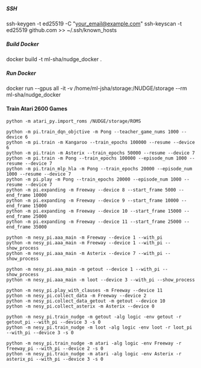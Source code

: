
##### SSH
ssh-keygen -t ed25519 -C "your_email@example.com"
ssh-keyscan -t ed25519 github.com >> ~/.ssh/known_hosts

##### Build Docker
docker build -t ml-sha/nudge_docker .

##### Run Docker
docker run --gpus all -it -v /home/ml-jsha/storage:/NUDGE/storage --rm ml-sha/nudge_docker

#### Train Atari 2600 Games

``` 
python -m atari_py.import_roms /NUDGE/storage/ROMS

```

``` 
python -m pi.train_dqn_objctive -m Pong --teacher_game_nums 1000 --device 6
python -m pi.train -m Kangaroo --train_epochs 100000 --resume --device 6
python -m pi.train -m Asterix --train_epochs 50000 --resume --device 7
python -m pi.train -m Pong --train_epochs 100000 --episode_num 1000 --resume --device 7
python -m pi.train_mlp_hla -m Pong --train_epochs 20000 --episode_num 1000 --resume --device 7
python -m pi.play -m Pong --train_epochs 20000 --episode_num 1000 --resume --device 7
python -m pi.expanding -m Freeway --device 8 --start_frame 5000 --end_frame 10000
python -m pi.expanding -m Freeway --device 9 --start_frame 10000 --end_frame 15000
python -m pi.expanding -m Freeway --device 10 --start_frame 15000 --end_frame 25000
python -m pi.expanding -m Freeway --device 11 --start_frame 25000 --end_frame 35000

python -m nesy_pi.aaa_main -m Freeway --device 1 --with_pi
python -m nesy_pi.aaa_main -m Freeway --device 1 --with_pi --show_process
python -m nesy_pi.aaa_main -m Asterix --device 7 --with_pi --show_process

python -m nesy_pi.aaa_main -m getout --device 1 --with_pi --show_process
python -m nesy_pi.aaa_main -m loot --device 3 --with_pi --show_process

python -m nesy_pi.play_with_clauses -m Freeway --device 11 
python -m nesy_pi.collect_data -m Freeway --device 2
python -m nesy_pi.collect_data_getout -m getout --device 10
python -m nesy_pi.collect_asterix -m Asterix --device 0

python -m nesy_pi.train_nudge -m getout -alg logic -env getout -r getout_pi --with_pi --device 3 -s 0
python -m nesy_pi.train_nudge -m loot -alg logic -env loot -r loot_pi --with_pi --device 3 -s 0

python -m nesy_pi.train_nudge -m atari -alg logic -env Freeway -r freeway_pi --with_pi --device 2 -s 0
python -m nesy_pi.train_nudge -m atari -alg logic -env Asterix -r asterix_pi --with_pi --device 3 -s 0
```